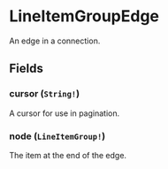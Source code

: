 # LineItemGroupEdge

An edge in a connection.

## Fields

### cursor (`String!`)
A cursor for use in pagination.

### node (`LineItemGroup!`)
The item at the end of the edge.
